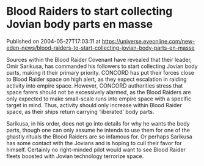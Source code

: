 # Blood Raiders to start collecting Jovian body parts en masse
Published on 2004-05-27T17:03:11 at https://universe.eveonline.com/new-eden-news/blood-raiders-to-start-collecting-jovian-body-parts-en-masse

Sources within the Blood Raider Covenant have revealed that their leader, Omir Sarikusa, has commanded his followers to start collecting Jovian body parts, making it their primary priority. CONCORD has put their forces close to Blood Raider space on high alert, as they expect escalation in raiding activity into empire space. However, CONCORD authorities stress that space farers should not be excessively alarmed, as the Blood Raiders are only expected to make small-scale runs into empire space with a specific target in mind. Thus, activity should only increase within Blood Raider space, as their ships return carrying ‘liberated’ body parts.   
  
Sarikusa, in his order, does not go into details for why he wants the body parts, though one can only assume he intends to use them for one of the ghastly rituals the Blood Raiders are so infamous for. Or perhaps Sarikusa has some contact with the Jovians and is hoping to cull their favor for himself. Certainly no right-minded pilot would want to see Blood Raider fleets boosted with Jovian technology terrorize space.
